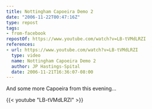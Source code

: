 ```yaml
---
title: Nottingham Capoeira Demo 2
date: "2006-11-22T00:47:16Z"
type: repost
tags:
- from-facebook
repostOf: https://www.youtube.com/watch?v=LB-tVMdLRZI
references:
- url: https://www.youtube.com/watch?v=LB-tVMdLRZI
  type: video
  name: Nottingham Capoeira Demo 2
  author: JP Hastings-Spital
  date: 2006-11-21T16:36:07-08:00
---
```

And some more Capoeira from this evening...

{{< youtube "LB-tVMdLRZI" >}}
